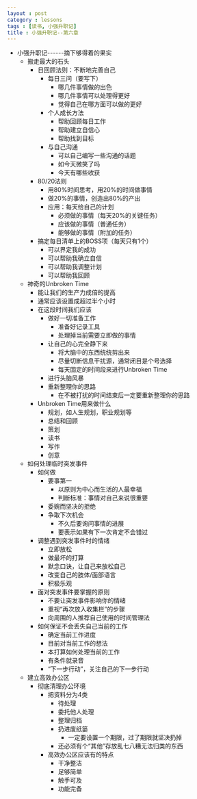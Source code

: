 ```yaml
---
layout : post
category : lessons
tags : [读书, 小强升职记]
title : 小强升职记--第六章
---
```



<div><ul>
	<li><div>小强升职记------摘下够得着的果实</div>
		<ul>
	<li><div>搬走最大的石头</div>
		<ul>
	<li><div>日回顾法则：不断地完善自己</div>
		<ul>
	<li><div>每日三问（要写下）</div>
		<ul>
	<li><div>哪几件事情做的出色</div></li>
	<li><div>哪几件事情可以处理得更好</div></li>
	<li><div>觉得自己在哪方面可以做的更好</div></li></ul></li>
	<li><div>个人成长方法</div>
		<ul>
	<li><div>帮助回顾每日工作</div></li>
	<li><div>帮助建立自信心</div></li>
	<li><div>帮助找到目标</div></li></ul></li>
	<li><div>与自己沟通</div>
		<ul>
	<li><div>可以自己编写一些沟通的话题</div></li>
	<li><div>如今天微笑了吗</div></li>
	<li><div>今天有哪些收获</div></li></ul></li></ul></li>
	<li><div>80/20法则</div>
		<ul>
	<li><div>用80%时间思考，用20%的时间做事情</div></li>
	<li><div>做20%的事情，创造出80%的产出</div></li>
	<li><div>应用：每天给自己的计划</div>
		<ul>
	<li><div>必须做的事情（每天20%的关键任务）</div></li>
	<li><div>应该做的事情（普通任务）</div></li>
	<li><div>能够做的事情（附加的任务）</div></li></ul></li></ul></li>
	<li><div>搞定每日清单上的BOSS项（每天只有1个）</div>
		<ul>
	<li><div>可以界定我的成功</div></li>
	<li><div>可以帮助我确立自信</div></li>
	<li><div>可以帮助我调整计划</div></li>
	<li><div>可以帮助我回顾</div></li></ul></li></ul></li>
	<li><div>神奇的Unbroken Time</div>
		<ul>
	<li><div>能让我们的生产力成倍的提高</div></li>
	<li><div>通常应该设置成超过半个小时</div></li>
	<li><div>在这段时间我们应该</div>
		<ul>
	<li><div>做好一切准备工作</div>
		<ul>
	<li><div>准备好记录工具</div></li>
	<li><div>处理掉当前需要立即做的事情</div></li></ul></li>
	<li><div>让自己的心完全静下来</div>
		<ul>
	<li><div>将大脑中的东西统统剪出来</div></li>
	<li><div>尽量切断信息干扰源，通常闭目是个号选择</div></li>
	<li><div>每天固定的时间段来进行Unbroken Time</div></li></ul></li>
	<li><div>进行头脑风暴</div></li>
	<li><div>重新整理你的思路</div>
		<ul>
	<li><div>在不被打扰的时间结束后一定要重新整理你的思路</div></li></ul></li></ul></li>
	<li><div>Unbroken Time用来做什么</div>
		<ul>
	<li><div>规划，如人生规划，职业规划等</div></li>
	<li><div>总结和回顾</div></li>
	<li><div>策划</div></li>
	<li><div>读书</div></li>
	<li><div>写作</div></li>
	<li><div>创意</div></li></ul></li></ul></li>
	<li><div>如何处理临时突发事件</div>
		<ul>
	<li><div>如何做</div>
		<ul>
	<li><div>要事第一</div>
		<ul>
	<li><div>以原则为中心而生活的人最幸福</div></li>
	<li><div>判断标准：事情对自己来说很重要</div></li></ul></li>
	<li><div>委婉而坚决的拒绝</div></li>
	<li><div>争取下次机会</div>
		<ul>
	<li><div>不久后要询问事情的进展</div></li>
	<li><div>要表示如果有下一次肯定不会错过</div></li></ul></li></ul></li>
	<li><div>调整遇到突发事件时的情绪</div>
		<ul>
	<li><div>立即放松</div></li>
	<li><div>做最坏的打算</div></li>
	<li><div>默念口诀，让自己来放松自己</div></li>
	<li><div>改变自己的肢体/面部语言</div></li>
	<li><div>积极乐观</div></li></ul></li>
	<li><div>面对突发事件要掌握的原则</div>
		<ul>
	<li><div>不要让突发事件影响你的情绪</div></li>
	<li><div>重视“再次放入收集栏”的步骤</div></li>
	<li><div>向周围的人推荐自己使用的时间管理法</div></li></ul></li>
	<li><div>如何保证不会丢失自己当前的工作</div>
		<ul>
	<li><div>确定当前工作进度</div></li>
	<li><div>目前对当前工作的想法</div></li>
	<li><div>本打算如何处理当前的工作</div></li>
	<li><div>有条件就录音</div></li>
	<li><div>“下一步行动”，关注自己的下一步行动</div></li></ul></li></ul></li>
	<li><div>建立高效办公区</div>
		<ul>
	<li><div>彻底清理办公环境</div>
		<ul>
	<li><div>把资料分为4类</div>
		<ul>
	<li><div>待处理</div></li>
	<li><div>委托他人处理</div></li>
	<li><div>整理归档</div></li>
	<li><div>扔进废纸篓</div>
		<ul>
	<li><div>一定要设置一个期限，过了期限就坚决扔掉</div></li></ul></li>
	<li><div>还必须有个“其他”存放乱七八糟无法归类的东西</div></li></ul></li>
	<li><div>高效办公区应该有的特点</div>
		<ul>
	<li><div>干净整洁</div></li>
	<li><div>足够简单</div></li>
	<li><div>触手可及</div></li>
	<li><div>功能完备</div></li></ul></li></ul></li></ul></li></ul></li></ul></div>